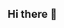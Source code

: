 ## Hi there 👋

<!--
**Yuxinle23050476/Yuxinle23050476** is a ✨ _special_ ✨ repository because its `README.md` (this file) appears on your GitHub profile.


# 👋 Hi there! I'm **Yuxin Le**  

🎓 **Student ID:** 23050476  
💻 **Major:** Software Engineering (Year 3)  

---

## 🌱 About Me  

Hi! I'm a third-year Software Engineering student who enjoys learning how software systems evolve and improve over time.  
Outside of coding, I love spending time **hiking 🏔️**, **reading interesting books 📚**, and exploring new ideas that connect technology with real life.  

I believe that software engineering is not just about writing code — it's about solving problems creatively and building things that make a difference. ✨  

---

## 🎯 Course Expectations  

In this course, I hope to:  
- Gain **hands-on experience** with modern software maintenance practices.  
- Learn **how to work with legacy systems** effectively.  
- Improve my **collaboration and Git workflow** skills.  
- Develop a stronger understanding of **real-world software evolution**.  

---

## 🖼️ My Image  

![This is me](IMG_7337.PNG.JPG)  
*(An image representing myself — uploaded as part of Tutorial 1)*  

---

## 🌐 GitHub Profile  

You can view my personalized GitHub profile here:  
👉 [https://github.com/yuxinle23050476](https://github.com/yuxinle23050476)

---

✨ _“Code is like hiking — one step at a time, but the view at the top is always worth it.”_
